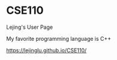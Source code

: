 # CSE110
Lejing's User Page

My favorite programming language is C++

https://lejinglu.github.io/CSE110/
